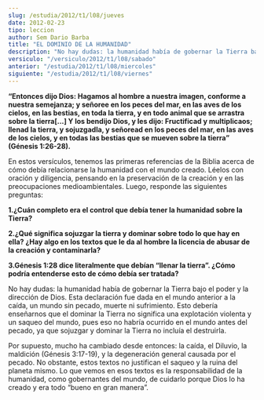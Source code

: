 ```yaml
---
slug: /estudia/2012/t1/l08/jueves
date: 2012-02-23
tipo: leccion
author: Sem Dario Barba
title: "EL DOMINIO DE LA HUMANIDAD"
description: "No hay dudas: la humanidad había de gobernar la Tierra bajo el poder y la  dirección de Dios. Esta declaración fue dada en el mundo anterior a la caída,  un mundo sin pecado, muerte ni sufrimiento. Esto debería enseñarnos que el  dominar la Tierra no significa una explotación ..."
versiculo: "/versiculo/2012/t1/l08/sabado"
anterior: "/estudia/2012/t1/l08/miercoles"
siguiente: "/estudia/2012/t1/l08/viernes"
---
```


**“Entonces dijo Dios: Hagamos al hombre a nuestra imagen, conforme a nuestra semejanza; y señoree en los peces del mar, en las aves de los cielos, en las bestias, en toda la tierra, y en todo animal que se arrastra sobre la tierra[...] Y los bendijo Dios, y les dijo: Fructificad y multiplicaos; llenad la tierra, y sojuzgadla, y señoread en los peces del mar, en las aves de los cielos, y en todas las bestias que se mueven sobre la tierra” (Génesis 1:26-28).**

En estos versículos, tenemos las primeras referencias de la Biblia acerca de cómo debía relacionarse la humanidad con el mundo creado. Léelos con oración y diligencia, pensando en la preservación de la creación y en las preocupaciones medioambientales. Luego, responde las siguientes preguntas:

**1.¿Cuán completo era el control que debía tener la humanidad sobre la Tierra?**

**2.¿Qué significa sojuzgar la tierra y dominar sobre todo lo que hay en ella? ¿Hay algo en los textos que le da al hombre la licencia de abusar de la creación y contaminarla?**

**3.Génesis 1:28 dice literalmente que debían “llenar la tierra”. ¿Cómo podría entenderse esto de cómo debía ser tratada?**

No hay dudas: la humanidad había de gobernar la Tierra bajo el poder y la dirección de Dios. Esta declaración fue dada en el mundo anterior a la caída, un mundo sin pecado, muerte ni sufrimiento. Esto debería enseñarnos que el dominar la Tierra no significa una explotación violenta y un saqueo del mundo, pues eso no habría ocurrido en el mundo antes del pecado, ya que sojuzgar y dominar la Tierra no incluía el destruirla.

Por supuesto, mucho ha cambiado desde entonces: la caída, el Diluvio, la maldición (Génesis 3:17-19), y la degeneración general causada por el pecado. No obstante, estos textos no justifican el saqueo y la ruina del planeta mismo. Lo que vemos en esos textos es la responsabilidad de la humanidad, como gobernantes del mundo, de cuidarlo porque Dios lo ha creado y era todo “bueno en gran manera”.

